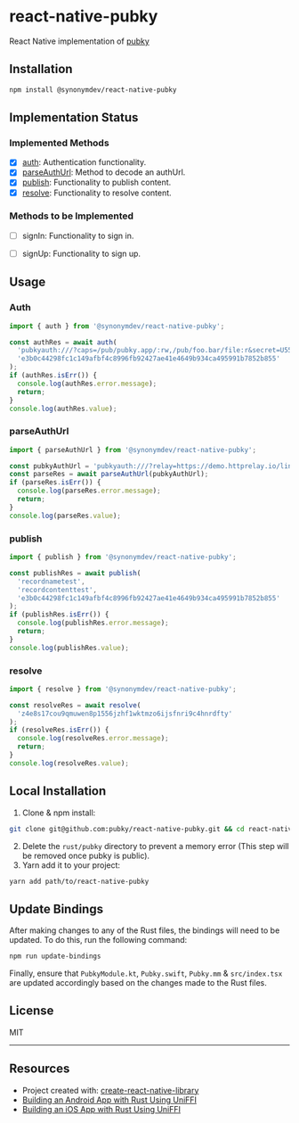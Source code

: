 # react-native-pubky

React Native implementation of [pubky](https://github.com/pubky/pubky)

## Installation

```sh
npm install @synonymdev/react-native-pubky
```

## Implementation Status
### Implemented Methods
- [x] [auth](#auth): Authentication functionality.
- [x] [parseAuthUrl](#parseAuthUrl): Method to decode an authUrl.
- [x] [publish](#publish): Functionality to publish content.
- [x] [resolve](#resolve): Functionality to resolve content.
### Methods to be Implemented
- [ ] signIn: Functionality to sign in.
- [ ] signUp: Functionality to sign up.


## Usage
### <a name="auth"></a>Auth
```js
import { auth } from '@synonymdev/react-native-pubky';

const authRes = await auth(
  'pubkyauth:///?caps=/pub/pubky.app/:rw,/pub/foo.bar/file:r&secret=U55XnoH6vsMCpx1pxHtt8fReVg4Brvu9C0gUBuw-Jkw&relay=http://167.86.102.121:4173/',
  'e3b0c44298fc1c149afbf4c8996fb92427ae41e4649b934ca495991b7852b855'
);
if (authRes.isErr()) {
  console.log(authRes.error.message);
  return;
}
console.log(authRes.value);
```
### <a name="parseAuthUrl"></a>parseAuthUrl
```js
import { parseAuthUrl } from '@synonymdev/react-native-pubky';

const pubkyAuthUrl = 'pubkyauth:///?relay=https://demo.httprelay.io/link&capabilities=/pub/pubky.app:rw,/pub/example.com/nested:rw&secret=FyzJ3gJ1W7boyFZC1Do9fYrRmDNgCLNRwEu_gaBgPUA';
const parseRes = await parseAuthUrl(pubkyAuthUrl);
if (parseRes.isErr()) {
  console.log(parseRes.error.message);
  return;
}
console.log(parseRes.value);
```
### <a name="publish"></a>publish
```js
import { publish } from '@synonymdev/react-native-pubky';

const publishRes = await publish(
  'recordnametest',
  'recordcontenttest',
  'e3b0c44298fc1c149afbf4c8996fb92427ae41e4649b934ca495991b7852b855'
);
if (publishRes.isErr()) {
  console.log(publishRes.error.message);
  return;
}
console.log(publishRes.value);
```
### <a name="resolve"></a>resolve
```js
import { resolve } from '@synonymdev/react-native-pubky';

const resolveRes = await resolve(
  'z4e8s17cou9qmuwen8p1556jzhf1wktmzo6ijsfnri9c4hnrdfty'
);
if (resolveRes.isErr()) {
  console.log(resolveRes.error.message);
  return;
}
console.log(resolveRes.value);
```

## Local Installation

1. Clone & npm install:
```sh
git clone git@github.com:pubky/react-native-pubky.git && cd react-native-pubky && npm i
```
2. Delete the `rust/pubky` directory to prevent a memory error (This step will be removed once pubky is public).
3. Yarn add it to your project:
```sh
yarn add path/to/react-native-pubky
```

## Update Bindings

After making changes to any of the Rust files, the bindings will need to be updated. To do this, run the following command:

```sh
npm run update-bindings
```

Finally, ensure that `PubkyModule.kt`, `Pubky.swift`, `Pubky.mm` & `src/index.tsx` are updated accordingly based on the changes made to the Rust files.

## License

MIT

---

## Resources

- Project created with: [create-react-native-library](https://github.com/callstack/react-native-builder-bob)
- [Building an Android App with Rust Using UniFFI](https://forgen.tech/en/blog/post/building-an-android-app-with-rust-using-uniffi)
- [Building an iOS App with Rust Using UniFFI](https://forgen.tech/en/blog/post/building-an-ios-app-with-rust-using-uniffi)

